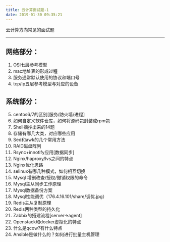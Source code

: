 ```yaml
---
title: 云计算面试题-1
date: 2019-01-30 09:35:21
---
```


云计算方向常见的面试题

<!--more-->

---

## 网络部分：
1. OSI七层参考模型
2. mac地址表的形成过程
3. 服务通常默认使用的协议和端口号
4. tcp/ip五层参考模型与对应的设备
 
## 系统部分：
5. centos6/7的区别[服务/防火墙/进程]
6. 如何自定义软件仓库，如何将源码包封装成rpm包
7. Shell摘抄出来的14题
8. 存储有哪几大类，对应哪些应用
9. Sed和awk的几个常用方法
10. RAID磁盘阵列
11. Rsync+innotify应用[数据同步]
12. Nginx/haproxy/lvs之间的特点
13. Nginx优化思路
14. selinux有哪几种模式，如何相互切换
15. Mysql 增删改查/授权/撤销权限的命令
16. Mysql主从同步工作原理
17. Mysql数据备份方案
18. Mysql性能调优（176.4.16.101/share/调优.jpg）
19. Redis主从复制原理
20. Redis两种类型的持久化
21. Zabbix的搭建流程[server->agent]
22. Openstack和docker虚拟化的特点
23. 什么是qcow?有什么特点
24. Ansible是做什么的？如何进行批量主机管理